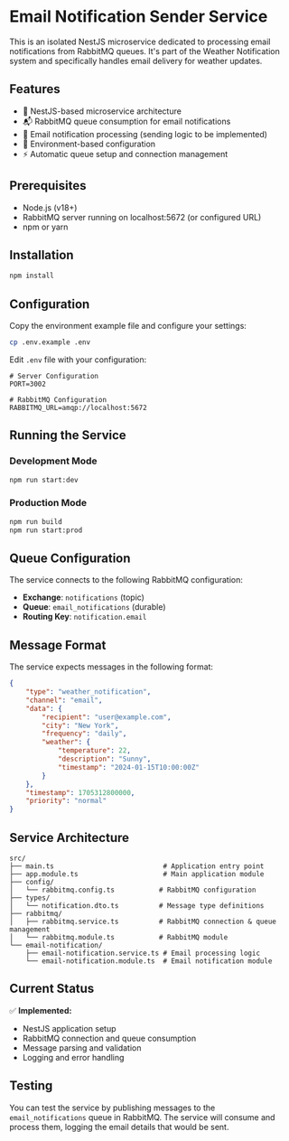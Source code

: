 # Email Notification Sender Service

This is an isolated NestJS microservice dedicated to processing email notifications from RabbitMQ queues. It's part of the Weather Notification system and specifically handles email delivery for weather updates.

## Features

- 🚀 NestJS-based microservice architecture
- 📬 RabbitMQ queue consumption for email notifications
- 📧 Email notification processing (sending logic to be implemented)
- 🔧 Environment-based configuration
- ⚡ Automatic queue setup and connection management

## Prerequisites

- Node.js (v18+)
- RabbitMQ server running on localhost:5672 (or configured URL)
- npm or yarn

## Installation

```bash
npm install
```

## Configuration

Copy the environment example file and configure your settings:

```bash
cp .env.example .env
```

Edit `.env` file with your configuration:

```env
# Server Configuration
PORT=3002

# RabbitMQ Configuration
RABBITMQ_URL=amqp://localhost:5672

```

## Running the Service

### Development Mode

```bash
npm run start:dev
```

### Production Mode

```bash
npm run build
npm run start:prod
```

## Queue Configuration

The service connects to the following RabbitMQ configuration:

- **Exchange**: `notifications` (topic)
- **Queue**: `email_notifications` (durable)
- **Routing Key**: `notification.email`

## Message Format

The service expects messages in the following format:

```json
{
    "type": "weather_notification",
    "channel": "email",
    "data": {
        "recipient": "user@example.com",
        "city": "New York",
        "frequency": "daily",
        "weather": {
            "temperature": 22,
            "description": "Sunny",
            "timestamp": "2024-01-15T10:00:00Z"
        }
    },
    "timestamp": 1705312800000,
    "priority": "normal"
}
```

## Service Architecture

```
src/
├── main.ts                           # Application entry point
├── app.module.ts                     # Main application module
├── config/
│   └── rabbitmq.config.ts           # RabbitMQ configuration
├── types/
│   └── notification.dto.ts          # Message type definitions
├── rabbitmq/
│   ├── rabbitmq.service.ts          # RabbitMQ connection & queue management
│   └── rabbitmq.module.ts           # RabbitMQ module
└── email-notification/
    ├── email-notification.service.ts # Email processing logic
    └── email-notification.module.ts  # Email notification module
```

## Current Status

✅ **Implemented:**

- NestJS application setup
- RabbitMQ connection and queue consumption
- Message parsing and validation
- Logging and error handling

## Testing

You can test the service by publishing messages to the `email_notifications` queue in RabbitMQ. The service will consume and process them, logging the email details that would be sent.
